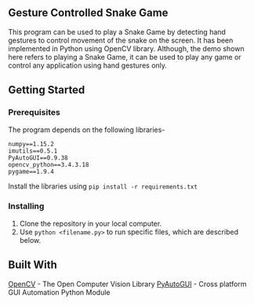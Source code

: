 ## Gesture Controlled Snake Game
This program can be used to play a Snake Game by detecting hand gestures to control movement of the snake on the screen. It has been implemented in Python using OpenCV library. Although, the demo shown here refers to playing a Snake Game, it can be used to play any game or control any application using hand gestures only.


## Getting Started
 ### Prerequisites
 The program depends on the following libraries-
 
    numpy==1.15.2
	imutils==0.5.1
	PyAutoGUI==0.9.38
	opencv_python==3.4.3.18
	pygame==1.9.4

Install the libraries using `pip install -r requirements.txt`

### Installing

 1. Clone the repository in your local computer.
 2. Use `python <filename.py>` to run specific files, which are described below.

## Built With
[OpenCV](https://opencv.org/) - The Open Computer Vision Library
[PyAutoGUI](https://pypi.org/project/PyAutoGUI/) - Cross platform GUI Automation Python Module

